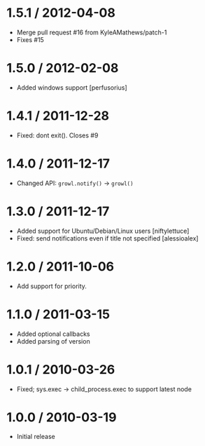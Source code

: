 
1.5.1 / 2012-04-08 
==================

  * Merge pull request #16 from KyleAMathews/patch-1
  * Fixes #15

1.5.0 / 2012-02-08 
==================

  * Added windows support [perfusorius]

1.4.1 / 2011-12-28 
==================

  * Fixed: dont exit(). Closes #9

1.4.0 / 2011-12-17 
==================

  * Changed API: `growl.notify()` -> `growl()`

1.3.0 / 2011-12-17 
==================

  * Added support for Ubuntu/Debian/Linux users [niftylettuce]
  * Fixed: send notifications even if title not specified [alessioalex]

1.2.0 / 2011-10-06 
==================

  * Add support for priority.

1.1.0 / 2011-03-15 
==================

  * Added optional callbacks
  * Added parsing of version

1.0.1 / 2010-03-26
==================

  * Fixed; sys.exec -> child_process.exec to support latest node

1.0.0 / 2010-03-19
==================
  
  * Initial release
